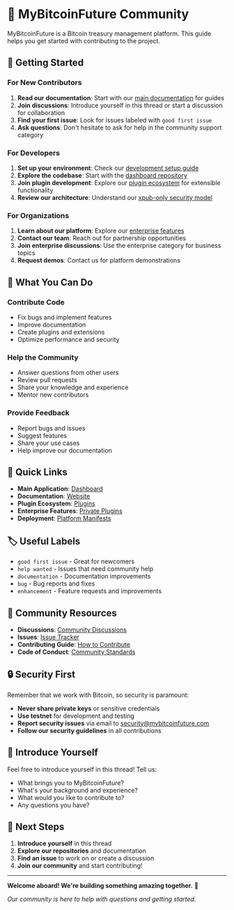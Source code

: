# 👋 MyBitcoinFuture Community

MyBitcoinFuture is a Bitcoin treasury management platform. This guide helps you get started with contributing to the project.

## 🚀 Getting Started

### For New Contributors
1. **Read our documentation**: Start with our [main documentation](https://github.com/MyBitcoinFuture/website) for guides
2. **Join discussions**: Introduce yourself in this thread or start a discussion for collaboration
3. **Find your first issue**: Look for issues labeled with `good first issue`
4. **Ask questions**: Don't hesitate to ask for help in the community support category

### For Developers
1. **Set up your environment**: Check our [development setup guide](https://github.com/MyBitcoinFuture/dashboard/blob/main/DEVELOPMENT.md)
2. **Explore the codebase**: Start with the [dashboard repository](https://github.com/MyBitcoinFuture/dashboard)
3. **Join plugin development**: Explore our [plugin ecosystem](https://github.com/MyBitcoinFuture/plugins) for extensible functionality
4. **Review our architecture**: Understand our [xpub-only security model](https://github.com/MyBitcoinFuture/dashboard/blob/main/SECURITY.md)

### For Organizations
1. **Learn about our platform**: Explore our [enterprise features](https://github.com/MyBitcoinFuture/private-plugins)
2. **Contact our team**: Reach out for partnership opportunities
3. **Join enterprise discussions**: Use the enterprise category for business topics
4. **Request demos**: Contact us for platform demonstrations

## 🎯 What You Can Do

### Contribute Code
- Fix bugs and implement features
- Improve documentation
- Create plugins and extensions
- Optimize performance and security

### Help the Community
- Answer questions from other users
- Review pull requests
- Share your knowledge and experience
- Mentor new contributors

### Provide Feedback
- Report bugs and issues
- Suggest features
- Share your use cases
- Help improve our documentation

## 🔗 Quick Links

- **Main Application**: [Dashboard](https://github.com/MyBitcoinFuture/dashboard)
- **Documentation**: [Website](https://github.com/MyBitcoinFuture/website)
- **Plugin Ecosystem**: [Plugins](https://github.com/MyBitcoinFuture/plugins)
- **Enterprise Features**: [Private Plugins](https://github.com/MyBitcoinFuture/private-plugins)
- **Deployment**: [Platform Manifests](https://github.com/MyBitcoinFuture/platform-manifests)

## 🏷️ Useful Labels

- `good first issue` - Great for newcomers
- `help wanted` - Issues that need community help
- `documentation` - Documentation improvements
- `bug` - Bug reports and fixes
- `enhancement` - Feature requests and improvements

## 🤝 Community Resources

- **Discussions**: [Community Discussions](https://github.com/MyBitcoinFuture/.github/discussions)
- **Issues**: [Issue Tracker](https://github.com/MyBitcoinFuture/.github/issues)
- **Contributing Guide**: [How to Contribute](https://github.com/MyBitcoinFuture/.github/blob/main/CONTRIBUTING.md)
- **Code of Conduct**: [Community Standards](https://github.com/MyBitcoinFuture/.github/blob/main/CODE_OF_CONDUCT.md)

## 🔒 Security First

Remember that we work with Bitcoin, so security is paramount:
- **Never share private keys** or sensitive credentials
- **Use testnet** for development and testing
- **Report security issues** via email to security@mybitcoinfuture.com
- **Follow our security guidelines** in all contributions

## 💬 Introduce Yourself

Feel free to introduce yourself in this thread! Tell us:
- What brings you to MyBitcoinFuture?
- What's your background and experience?
- What would you like to contribute to?
- Any questions you have?

## 🎉 Next Steps

1. **Introduce yourself** in this thread
2. **Explore our repositories** and documentation
3. **Find an issue** to work on or create a discussion
4. **Join our community** and start contributing!

---

**Welcome aboard! We're building something amazing together.** 🚀

*Our community is here to help with questions and getting started.*





